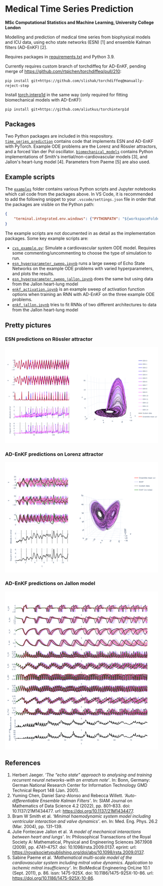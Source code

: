 # Medical Time Series Prediction
**MSc Computational Statistics and Machine Learning, University College London**

Modelling and prediction of medical time series from biophysical models and ICU data, using echo state networks (ESN) [1] and ensemble Kalman filters (AD-EnKF) [2].

Requires packages in [requirements.txt](requirements.txt) and Python 3.9. 

Currently requires custom branch of torchdiffeq for AD-EnKF, pending merge of https://github.com/rtqichen/torchdiffeq/pull/210:
```
pip install git+https://github.com/slishak/torchdiffeq@manually-reject-step
```

Install [torch.interp1d](https://github.com/aliutkus/torchinterp1d) in the same way (only required for fitting biomechanical models with AD-EnKF):
```
pip install git+https://github.com/aliutkus/torchinterp1d
```

## Packages

Two Python packages are included in this respository. 
[`time_series_prediction`](time_series_prediction) contains code that implements ESN and AD-EnKF with PyTorch. Example ODE problems are the Lorenz and Rössler attractors, and a forced Van der Pol oscillator.
[`biomechanical_models`](biophysical_models) contains Python implementations of Smith's inertial/non-cardiovascular models [3], and Jallon's heart-lung model [4]. Parameters from Paeme [5] are also used.

## Example scripts

The [`examples`](examples) folder contains various Python scripts and Jupyter notebooks which call code from the packages above. In VS Code, it is recommended to add the following snippet to your `.vscode/settings.json` file in order that the packages are visible on the Python path:

```json
{
    "terminal.integrated.env.windows": {"PYTHONPATH": "${workspaceFolder}"}
}
```

The example scripts are not documented in as detail as the implementation packages. Some key example scripts are:
- [`cvs_example.py`](examples/cvs_example.py): Simulate a cardiovascular system ODE model. Requires some commenting/uncommenting to choose the type of simulation to run.
- [`esn_hyperparameter_sweep.ipynb`](examples/esn_hyperparameter_sweep.ipynb) runs a large sweep of Echo State Networks on the example ODE problems with varied hyperparameters, and plots the results.
- [`esn_hyperparameter_sweep_jallon.ipynb`](examples/esn_hyperparameter_sweep_jallon.ipynb) does the same but using data from the Jallon heart-lung model
- [`enkf_activation.ipynb`](examples/enkf_activation.ipynb) is an example sweep of activation function options when training an RNN with AD-EnKF on the three example ODE problems.
- [`enkf_jallon.ipynb`](examples/enkf_jallon.ipynb) tries to fit RNNs of two different architectures to data from the Jallon heart-lung model

## Pretty pictures

### ESN predictions on Rössler attractor
![ESN predictions on Rössler attractor](esn-rossler-lyap-best.png)

### AD-EnKF predictions on Lorenz attractor
![AD-EnKF predictions on Lorenz attractor](enkf-lorenz-best-err.png)

### AD-EnKF predictions on Jallon model
![AD-EnKF predictions on Jallon model](enkf-jallon-pred-wide.png)


## References
1. Herbert Jaeger. _‘The “echo state” approach to analysing and training recurrent neural networks-with an erratum note’_. In: Bonn, Germany: German National Research Center for Information Technology GMD Technical Report 148 (Jan. 2001).
2. Yuming Chen, Daniel Sanz-Alonso and Rebecca Willett. _‘Auto-differentiable Ensemble Kalman Filters’_. In: SIAM Journal on Mathematics of Data Science 4.2 (2022), pp. 801–833. doi: 10.1137/21M1434477. url: https://doi.org/10.1137/21M1434477.
3. Bram W Smith et al. _‘Minimal haemodynamic system model including ventricular interaction and valve dynamics’_. en. In: Med. Eng. Phys. 26.2 (Mar. 2004), pp. 131–139.
4. Julie Fontecave Jallon et al. _‘A model of mechanical interactions between heart and lungs’_. In: Philosophical Transactions of the Royal Society A: Mathematical, Physical and Engineering Sciences 367.1908 (2009), pp. 4741–4757. doi: 10.1098/rsta.2009.0137. eprint: url: https://royalsocietypublishing.org/doi/abs/10.1098/rsta.2009.0137.
5. Sabine Paeme et al. _‘Mathematical multi-scale model of the cardiovascular system including mitral valve dynamics. Application to ischemic mitral insufficiency’_. In: BioMedical Engineering OnLine 10.1 (Sept. 2011), p. 86. issn: 1475-925X. doi: 10.1186/1475-925X-10-86. url: https://doi.org/10.1186/1475-925X-10-86.
